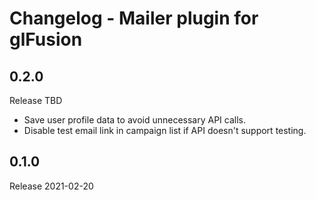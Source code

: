 # Changelog - Mailer plugin for glFusion

## 0.2.0
Release TBD
- Save user profile data to avoid unnecessary API calls.
- Disable test email link in campaign list if API doesn't support testing.

## 0.1.0
Release 2021-02-20
